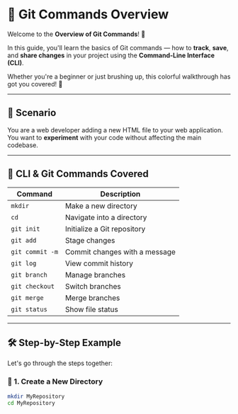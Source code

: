 # 🌟 Git Commands Overview

Welcome to the **Overview of Git Commands**! 🚀

In this guide, you'll learn the basics of Git commands — how to **track**, **save**, and **share changes** in your project using the **Command-Line Interface (CLI)**.

Whether you're a beginner or just brushing up, this colorful walkthrough has got you covered! 🌈

---

## 📁 Scenario

You are a web developer adding a new HTML file to your web application. You want to **experiment** with your code without affecting the main codebase.

---

## 🧰 CLI & Git Commands Covered

| Command | Description |
|--------|-------------|
| `mkdir` | Make a new directory |
| `cd` | Navigate into a directory |
| `git init` | Initialize a Git repository |
| `git add` | Stage changes |
| `git commit -m` | Commit changes with a message |
| `git log` | View commit history |
| `git branch` | Manage branches |
| `git checkout` | Switch branches |
| `git merge` | Merge branches |
| `git status` | Show file status |

---

## 🛠 Step-by-Step Example

Let's go through the steps together:

### 🔨 1. Create a New Directory
```bash
mkdir MyRepository
cd MyRepository

